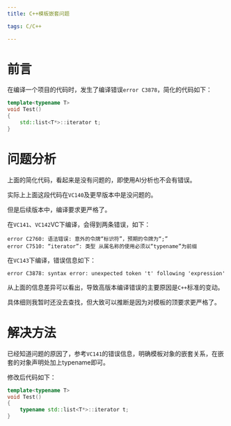 ```yaml
---
title: C++模板嵌套问题

tags: C/C++

---
```


# 前言
在编译一个项目的代码时，发生了编译错误`error C3878`，简化的代码如下：
``` c++
template<typename T>
void Test()
{
	std::list<T*>::iterator t;
}
```

# 问题分析

上面的简化代码，看起来是没有问题的，即使用AI分析也不会有错误。

实际上上面这段代码在`VC140`及更早版本中是没问题的。

但是后续版本中，编译要求更严格了。

在`VC141`、`VC142`VC下编译，会得到两条错误，如下：
```
error C2760: 语法错误: 意外的令牌“标识符”，预期的令牌为“;”
error C7510: “iterator”: 类型 从属名称的使用必须以“typename”为前缀
```

在`VC143`下编译，错误信息如下：
```
error C3878: syntax error: unexpected token 't' following 'expression'
```

从上面的信息差异可以看出，导致高版本编译错误的主要原因是`C++`标准的变动。

具体细则我暂时还没去查找，但大致可以推断是因为对模板的顶要求更严格了。

# 解决方法
已经知道问题的原因了，参考`VC141`的错误信息，明确模板对象的嵌套关系，在嵌套的对象声明处加上typename即可。

修改后代码如下：
``` c++
template<typename T>
void Test()
{
	typename std::list<T*>::iterator t;
}
```